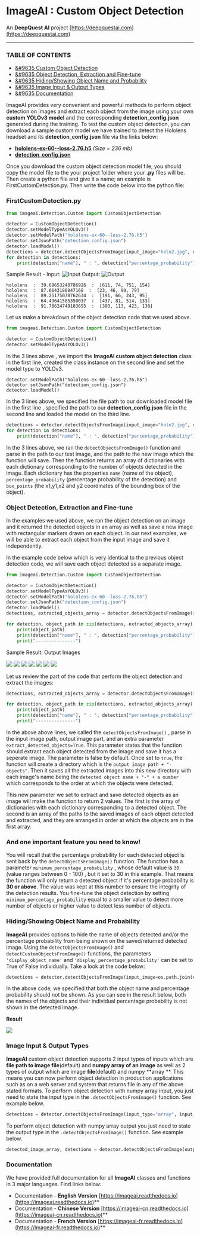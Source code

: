 # ImageAI : Custom Object Detection

An **DeepQuest AI** project [https://deepquestai.com](https://deepquestai.com)

---


### TABLE OF CONTENTS

- <a href="#customdetection" >&#9635 Custom Object Detection</a>
- <a href="#objectextraction" >&#9635 Object Detection, Extraction and Fine-tune</a>
- <a href="#hidingdetails" >&#9635 Hiding/Showing Object Name and Probability</a>
- <a href="#inputoutputtype" >&#9635 Image Input & Output Types</a>
- <a href="#documentation" >&#9635 Documentation</a>


ImageAI provides very convenient and powerful methods to perform object detection on images and extract each object from the image using your own **custom YOLOv3 model** and the corresponding **detection_config.json** generated during the training. To test the custom object detection, you can download a sample custom model we have trained to detect the Hololens headset and its **detection_config.json** file via the links below:

* [**hololens-ex-60--loss-2.76.h5**](https://github.com/OlafenwaMoses/ImageAI/releases/download/essential-v4/hololens-ex-60--loss-2.76.h5) _(Size = 236 mb)_
* [**detection_config.json**](https://github.com/OlafenwaMoses/ImageAI/releases/download/essential-v4/detection_config.json)


 Once you download the custom object detection model file, you should copy the model file to the your project folder where your **.py** files will be.
 Then create a python file and give it a name; an example is FirstCustomDetection.py. Then write the code below into the python file: 

### FirstCustomDetection.py
<div id="customdetection" ></div>

```python
from imageai.Detection.Custom import CustomObjectDetection

detector = CustomObjectDetection()
detector.setModelTypeAsYOLOv3()
detector.setModelPath("hololens-ex-60--loss-2.76.h5")
detector.setJsonPath("detection_config.json")
detector.loadModel()
detections = detector.detectObjectsFromImage(input_image="holo2.jpg", output_image_path="holo2-detected.jpg")
for detection in detections:
    print(detection["name"], " : ", detection["percentage_probability"], " : ", detection["box_points"])

```

Sample Result - Input:
![Input](../../../data-images/holo2.jpg)
  Output: 
![Output](../../../data-images/holo2-detected.jpg)
          
```
hololens  :  39.69653248786926  :  [611, 74, 751, 154]
hololens  :  87.6643180847168  :  [23, 46, 90, 79]
hololens  :  89.25175070762634  :  [191, 66, 243, 95]
hololens  :  64.49641585350037  :  [437, 81, 514, 133]
hololens  :  91.78624749183655  :  [380, 113, 423, 138]

```


Let us make a breakdown of the object detection code that we used above.

```python
from imageai.Detection.Custom import CustomObjectDetection

detector = CustomObjectDetection()
detector.setModelTypeAsYOLOv3()
```
 In the 3 lines above , we import the **ImageAI custom object detection** class in the first line, created the class instance on the second line and set the model type to YOLOv3.
```
detector.setModelPath("hololens-ex-60--loss-2.76.h5")
detector.setJsonPath("detection_config.json")
detector.loadModel()
```
  In the 3 lines above, we specified the file path to our downloaded model file in the first line , specified the path to our **detection_config.json** file in the second line and loaded the model on the third line.

```python
detections = detector.detectObjectsFromImage(input_image="holo2.jpg", output_image_path="holo2-detected.jpg")
for detection in detections:
    print(detection["name"], " : ", detection["percentage_probability"], " : ", detection["box_points"])

```

In the 3 lines above, we ran the `detectObjectsFromImage()` function and parse in the path to our test image, and the path to the new
 image which the function will save. Then the function returns an array of dictionaries with each dictionary corresponding
 to the number of objects detected in the image. Each dictionary has the properties `name` (name of the object),
`percentage_probability` (percentage probability of the detection) and `box_points` (the x1,y1,x2 and y2 coordinates of the bounding box of the object). 




###  Object Detection, Extraction and Fine-tune
<div id="objectextraction" ></div>

In the examples we used above, we ran the object detection on an image and it
returned the detected objects in an array as well as save a new image with rectangular markers drawn on each object. In our next examples, we will be able to extract each object from the input image and save it independently.
  
  

In the example code below which is very identical to the previous object detection code, we will save each object detected as a separate image.

```python
from imageai.Detection.Custom import CustomObjectDetection

detector = CustomObjectDetection()
detector.setModelTypeAsYOLOv3()
detector.setModelPath("hololens-ex-60--loss-2.76.h5")
detector.setJsonPath("detection_config.json") 
detector.loadModel()
detections, extracted_objects_array = detector.detectObjectsFromImage(input_image="holo2.jpg", output_image_path="holo2-detected.jpg", extract_detected_objects=True)

for detection, object_path in zip(detections, extracted_objects_array):
    print(object_path)
    print(detection["name"], " : ", detection["percentage_probability"], " : ", detection["box_points"])
    print("---------------")
```


Sample Result: Output Images
    
![](../../../data-images/holo2-detected-objects/hololens-1.jpg)
![](../../../data-images/holo2-detected-objects/hololens-2.jpg)
![](../../../data-images/holo2-detected-objects/hololens-3.jpg)
![](../../../data-images/holo2-detected-objects/hololens-4.jpg)
![](../../../data-images/holo2-detected-objects/hololens-5.jpg)
![](../../../data-images/holo2-detected-objects/hololens-6.jpg)
![](../../../data-images/holo2-detected-objects/hololens-7.jpg)




Let us review the part of the code that perform the object detection and extract the images:

```python
detections, extracted_objects_array = detector.detectObjectsFromImage(input_image="holo2.jpg", output_image_path="holo2-detected.jpg", extract_detected_objects=True)

for detection, object_path in zip(detections, extracted_objects_array):
    print(object_path)
    print(detection["name"], " : ", detection["percentage_probability"], " : ", detection["box_points"])
    print("---------------")
```

In the above above lines, we called the `detectObjectsFromImage()` , parse in the input image path, output image part, and an
extra parameter `extract_detected_objects=True`. This parameter states that the function should extract each object detected from the image
and save it has a seperate image. The parameter is false by default. Once set to `true`, the function will create a directory
 which is the `output image path + "-objects"`. Then it saves all the extracted images into this new directory with
  each image's name being the `detected object name + "-" + a number` which corresponds to the order at which the objects
  were detected.
  
This new parameter we set to extract and save detected objects as an image will make the function to return 2 values. The
 first is the array of dictionaries with each dictionary corresponding to a detected object. The second is an array of the paths
  to the saved images of each object detected and extracted, and they are arranged in order at which the objects are in the
  first array.

  

### And one important feature you need to know!

You will recall that the percentage probability
   for each detected object is sent back by the `detectObjectsFromImage()` function. The function has a parameter
   `minimum_percentage_probability` , whose default value is `30` (value ranges between 0 - 100) , but it set to 30 in this example. That means the function will only return a detected
    object if it's percentage probability is **30 or above**. The value was kept at this number to ensure the integrity of the
     detection results. You fine-tune the object
      detection by setting `minimum_percentage_probability` equal to a smaller value to detect more number of objects or higher value to detect less number of objects.




###  Hiding/Showing Object Name and Probability
<div id="hidingdetails"></div>

**ImageAI** provides options to hide the name of objects detected and/or the percentage probability from being shown on the saved/returned detected image. Using the `detectObjectsFromImage()` and `detectCustomObjectsFromImage()` functions, the parameters `'display_object_name'` and `'display_percentage_probability'`  can be set to True of False individually. Take a look at the code below: 
```python
detections = detector.detectObjectsFromImage(input_image=os.path.join(execution_path , "holo2.jpg"), output_image_path=os.path.join(execution_path , "holo2_nodetails.jpg"), minimum_percentage_probability=30, display_percentage_probability=False, display_object_name=False)
```

In the above code, we specified that both the object name and percentage probability should not be shown. As you can see in the result below, both the names of the objects and their individual percentage probability is not shown in the detected image. 

**Result**

![](../../../data-images/holo2-nodetails.jpg)


### Image Input & Output Types
<div id="inputoutputtype"></div>

**ImageAI** custom object detection supports 2 input types of inputs which are **file path to image file**(default) and **numpy array of an image**
as well as 2 types of output which are image **file**(default) and numpy **array **.
This means you can now perform object detection in production applications such as on a web server and system
 that returns file in any of the above stated formats.
 To perform object detection with numpy array input, you just need to state the input type
in the `.detectObjectsFromImage()` function. See example below.

```python
detections = detector.detectObjectsFromImage(input_type="array", input_image=image_array , output_image_path=os.path.join(execution_path , "holo2-detected.jpg")) # For numpy array input type
```
To perform object detection with numpy array output you just need to state the output type
in the `.detectObjectsFromImage()` function. See example below.

```python
detected_image_array, detections = detector.detectObjectsFromImage(output_type="array", input_image="holo2.jpg" ) # For numpy array output type
```



### Documentation
<div id="documentation" ></div>

We have provided full documentation for all **ImageAI** classes and functions in 3 major languages. Find links below: 

* Documentation - **English Version**  [https://imageai.readthedocs.io](https://imageai.readthedocs.io)** 
* Documentation - **Chinese Version**  [https://imageai-cn.readthedocs.io](https://imageai-cn.readthedocs.io)**
* Documentation - **French Version**  [https://imageai-fr.readthedocs.io](https://imageai-fr.readthedocs.io)**
